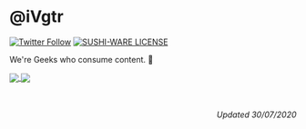 # @iVgtr  

[![Twitter Follow](https://img.shields.io/twitter/follow/mawaru_hana?style=social)](https://twitter.com/mawaru_hana) [![SUSHI-WARE LICENSE](https://img.shields.io/badge/license-SUSHI--WARE%F0%9F%8D%A3-blue.svg)](https://github.com/ivgtr/ivgtr) 

We're Geeks who consume content. 🐳

<div>
  <a href="github-readme-stats-inky-ten.vercel.app
">
    <img align="center" src="https://github-readme-stats.vercel.app/api?username=ivgtr&hide=stars&show_icons=true&count_private=true&theme=tokyonight" />
  </a>
  <a href="github-readme-stats-inky-ten.vercel.app
">
    <img align="center" src="https://github-readme-stats.vercel.app/api/top-langs/?username=ivgtr&layout=compact&theme=tokyonight" />
  </a>
</div>  
<br />
<br />
<p align="right">
  <em>Updated 30/07/2020</em>
</p>